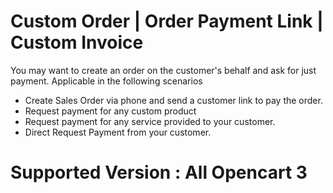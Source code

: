 # Custom Order | Order Payment Link | Custom Invoice

You may want to create an order on the customer's behalf and ask for just payment.
Applicable in the following scenarios
 - Create Sales Order via phone and send a customer link to pay the order.
 - Request payment for any custom product
 - Request payment for any service provided to your customer.
 - Direct Request Payment from your customer.

# Supported Version : All Opencart 3

